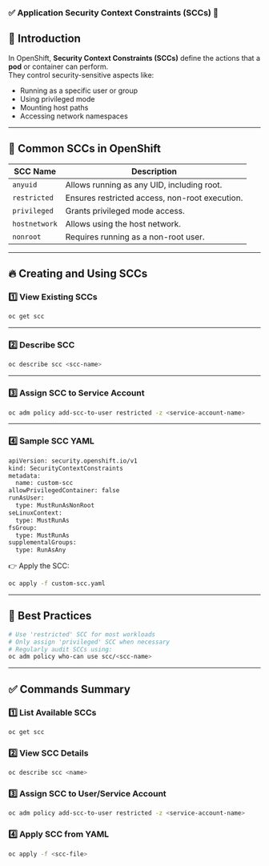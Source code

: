 ### ✅ Application Security Context Constraints (SCCs) 🚧

## 📌 **Introduction**
In OpenShift, **Security Context Constraints (SCCs)** define the actions that a **pod** or container can perform.  
They control security-sensitive aspects like:
- Running as a specific user or group  
- Using privileged mode  
- Mounting host paths  
- Accessing network namespaces  

---

## 🚀 **Common SCCs in OpenShift**

| SCC Name       | Description                                      |
|----------------|--------------------------------------------------|
| `anyuid`       | Allows running as any UID, including root.       |
| `restricted`   | Ensures restricted access, non-root execution.   |
| `privileged`   | Grants privileged mode access.                   |
| `hostnetwork`  | Allows using the host network.                   |
| `nonroot`      | Requires running as a non-root user.             |

---

## 🔥 **Creating and Using SCCs**

### 1️⃣ **View Existing SCCs**

```bash
oc get scc
```

---

### 2️⃣ **Describe SCC**

```bash
oc describe scc <scc-name>
```

---

### 3️⃣ **Assign SCC to Service Account**

```bash
oc adm policy add-scc-to-user restricted -z <service-account-name>
```

---

### 4️⃣ **Sample SCC YAML**

```bash
apiVersion: security.openshift.io/v1
kind: SecurityContextConstraints
metadata:
  name: custom-scc
allowPrivilegedContainer: false
runAsUser:
  type: MustRunAsNonRoot
seLinuxContext:
  type: MustRunAs
fsGroup:
  type: MustRunAs
supplementalGroups:
  type: RunAsAny
```

👉 Apply the SCC:

```bash
oc apply -f custom-scc.yaml
```

---

## 🔐 **Best Practices**

```bash
# Use 'restricted' SCC for most workloads
# Only assign 'privileged' SCC when necessary
# Regularly audit SCCs using:
oc adm policy who-can use scc/<scc-name>
```

---

## ✅ **Commands Summary**

### 1️⃣ **List Available SCCs**
```bash
oc get scc
```

### 2️⃣ **View SCC Details**
```bash
oc describe scc <name>
```

### 3️⃣ **Assign SCC to User/Service Account**
```bash
oc adm policy add-scc-to-user restricted -z <service-account-name>
```

### 4️⃣ **Apply SCC from YAML**
```bash
oc apply -f <scc-file>
```

